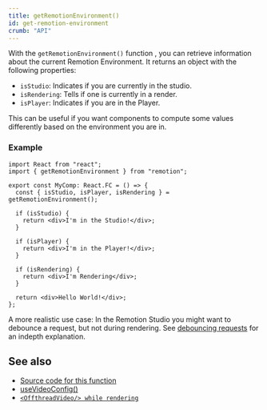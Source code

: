 ```yaml
---
title: getRemotionEnvironment()
id: get-remotion-environment
crumb: "API"
---
```


With the `getRemotionEnvironment()` function , you can retrieve information about the current Remotion Environment.
It returns an object with the following properties:

- `isStudio`: Indicates if you are currently in the studio.
- `isRendering`: Tells if one is currently in a render.
- `isPlayer`: Indicates if you are in the Player.

This can be useful if you want components to compute some values differently based on the environment you are in.

### Example

```tsx twoslash
import React from "react";
import { getRemotionEnvironment } from "remotion";

export const MyComp: React.FC = () => {
  const { isStudio, isPlayer, isRendering } = getRemotionEnvironment();

  if (isStudio) {
    return <div>I'm in the Studio!</div>;
  }

  if (isPlayer) {
    return <div>I'm in the Player!</div>;
  }

  if (isRendering) {
    return <div>I'm Rendering</div>;
  }

  return <div>Hello World!</div>;
};
```

A more realistic use case: In the Remotion Studio you might want to debounce a request, but not during rendering. See [debouncing requests](/docs/data-fetching#debouncing-requests) for an indepth explanation.

## See also

- [Source code for this function](https://github.com/remotion-dev/remotion/blob/main/packages/core/src/get-environment.ts)
- [useVideoConfig()](/docs/use-video-config)
- [`<OffthreadVideo/> while rendering`](/docs/miscellaneous/snippets/offthread-video-while-rendering)

